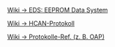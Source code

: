 [Wiki -> EDS: EEPROM Data System](https://github.com/hcanIngo/openHCAN/wiki/eds)

[Wiki -> HCAN-Protokoll](https://github.com/hcanIngo/openHCAN/wiki/hcan-protocol)

[Wiki -> Protokolle-Ref. (z. B. OAP)](https://github.com/hcanIngo/openHCAN/wiki/hcan-protocol-referenz)
